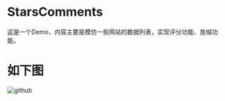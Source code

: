 # StarsComments
这是一个Demo，内容主要是模仿一些网站的数据列表，实现评分功能、放缩功能。

# 如下图
![github](https://github.com/CBDlkl/StarsComments/blob/master/151637235612383.gif "github")
